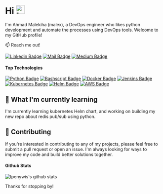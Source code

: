 # Hi  <img src="https://user-images.githubusercontent.com/1303154/88677602-1635ba80-d120-11ea-84d8-d263ba5fc3c0.gif" width="28px" height="28px" alt="hi">

I'm Ahmad Malekiha (malex), a DevOps engineer who likes python development and automate the processes using DevOps tools. Welcome to my GitHub profile!


:mailbox: Reach me out!

[![Linkedin Badge](https://img.shields.io/badge/-ahmadmalekiha-0e76a8?style=flat&labelColor=0e76a8&logo=linkedin&logoColor=white)](https://www.linkedin.com/in/ahmad-malekiha/) [![Mail Badge](https://img.shields.io/badge/-ahmadmalekiha-c0392b?style=flat&labelColor=c0392b&logo=gmail&logoColor=white)](mailto:ahmadmalekiha@gmail.com) [![Medium Badge](https://img.shields.io/badge/-Malex-000000?style=flat&labelColor=white&logo=medium&logoColor=black)](https://medium.com/@ahmadmalekiha)

#### Top Technologies

<!-- TODO: Make technologies links takes you to repositories -->

[![Python Badge](https://img.shields.io/badge/-Python-3776AB?logo=python&logoColor=white&style=for-the-badge)](#) [![Bashscript Badge](https://img.shields.io/badge/-Bash-4EAA25?logo=gnu-bash&logoColor=white&style=for-the-badge)](#) [![Docker Badge](https://img.shields.io/badge/-Docker-1ca0f1?style=for-the-badge&labelColor=1ca0f1&logo=docker&logoColor=white)](#) [![Jenkins Badge](https://img.shields.io/badge/-Jenkins-D24939?logo=jenkins&logoColor=white&style=for-the-badge)](#) [![Kubernetes Badge](https://img.shields.io/badge/-Kubernetes-326CE5?logo=kubernetes&logoColor=white&style=for-the-badge)](#) [![Helm Badge](https://img.shields.io/badge/-Helm-277A9F?logo=helm&logoColor=white&style=for-the-badge)](#) [![AWS Badge](https://img.shields.io/badge/-Amazon%20AWS-232F3E?logo=amazon-aws&logoColor=white&style=for-the-badge)](#)

<!--
## 💻 My top projects

- [Project 1](link) - A brief description of the project and what it does.
- [Project 2](link) - A brief description of the project and what it does.
- [Project 3](link) - A brief description of the project and what it does.
 --->

## 🌱 What I'm currently learning

I'm currently learning kubernetes Helm chart, and working on building my new repo about redis pub/sub using python.

<!--
## 🔭 What I'm working on

I'm currently working on [Your current project], which is [Brief project description].
-->

## 🤝 Contributing

If you're interested in contributing to any of my projects, please feel free to submit a pull request or open an issue. I'm always looking for ways to improve my code and build better solutions together.

#### Github Stats

![Ipenywis's github stats](https://github-readme-stats.vercel.app/api?username=a-malex&count_private=true&theme=tokyonight&hide=contribs,prs)


Thanks for stopping by!